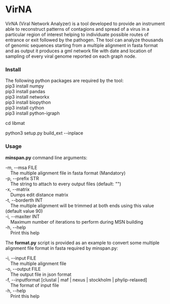 # VirNA
 VirNA (Viral Network Analyzer) is a tool developed to provide an instrument able to reconstruct patterns of contagions and spread of a virus in a particular region of interest helping to individuate possible routes of entrance or exit followed by the pathogen. The tool can analyze thousands of genomic sequences starting from a multiple alignment in fasta format and as output it produces a gml network file with date and location of sampling of every viral genome reported on each graph node.

### Install
The following python packages are required by the tool:  
pip3 install numpy  
pip3 install pandas  
pip3 install networkx  
pip3 install biopython  
pip3 install cython  
pip3 install python-igraph  

cd libmat

python3 setup.py build_ext --inplace

### Usage
**minspan.py** command line arguments:

-m, --msa FILE  
&nbsp;&nbsp;&nbsp;&nbsp;The multiple alignment file in fasta format (Mandatory)  
-p, --prefix STR  
&nbsp;&nbsp;&nbsp;&nbsp;The string to attach to every output files (default: "")  
-x, --matrix  
&nbsp;&nbsp;&nbsp;&nbsp;Dumps edit distance matrix  
-t, --borderth INT  
&nbsp;&nbsp;&nbsp;&nbsp;The multiple alignment will be trimmed at both ends using this value  (default value 90)  
-i, --maxiter INT  
&nbsp;&nbsp;&nbsp;&nbsp;Maximum number of iterations to perform during MSN building  
-h, --help  
&nbsp;&nbsp;&nbsp;&nbsp;Print this help  

The **format.py** script is provided as an example to convert some multiple alignment file format in fasta required by minspan.py:

-i, --input FILE  
&nbsp;&nbsp;&nbsp;&nbsp;The multiple alignment file  
-o, --output FILE  
&nbsp;&nbsp;&nbsp;&nbsp;The output file in json format  
-f, --inputformat [clustal | maf | nexus | stockholm | phylip-relaxed]  
&nbsp;&nbsp;&nbsp;&nbsp;The format of input file  
-h, --help  
&nbsp;&nbsp;&nbsp;&nbsp;Print this help  

